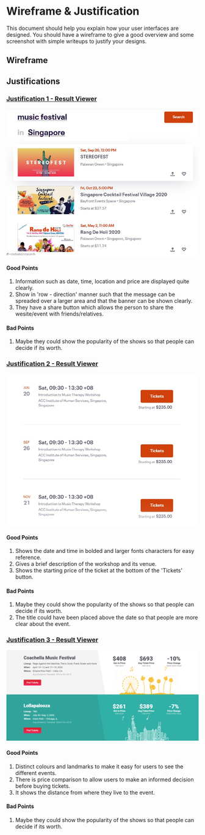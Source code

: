 # Wireframe & Justification

This document should help you explain how your user interfaces are designed. You should have a wireframe to give a good overview and some screenshot with simple writeups to justify your designs.

## Wireframe

<!-- ![Wireframe](assets/FSP_Wireframe_Website_blockframe_Insert_API.jpeg) -->

## Justifications

### [Justification 1 - Result Viewer](https://www.eventbrite.sg/d/singapore--singapore/events--this-weekend/music-festival/?page=1)

![Justification1 - Result Viewer](assets/FSP_Justification_Result_Viewer_1.jpeg)

#### Good Points

1. Information such as date, time, location and price are displayed quite clearly.
2. Show in 'row - direction' manner such that the message can be spreaded over a larger area and that the banner can be shown clearly.  
3. They have a share button which allows the person to share the wesite/event with friends/relatives.

#### Bad Points

1. Maybe they could show the popularity of the shows so that people can decide if its worth.

### [Justification 2 - Result Viewer](https://www.eventbrite.sg/e/introduction-to-music-therapy-workshop-tickets-90923830625?aff=ebdssbdestsearch)

![Justification 2 - Result Viewer](assets/FSP_Justification_Result_Viewer_2.jpeg)

#### Good Points

1. Shows the date and time in bolded and larger fonts characters for easy reference.
2. Gives a brief description of the workshop and its venue.
3. Shows the starting price of the ticket at the bottom of the 'Tickets' button.

#### Bad Points

1. Maybe they could show the popularity of the shows so that people can decide if its worth.
2. The title could have been placed above the date so that people are more clear about the event.

### [Justification 3 - Result Viewer](https://www.vividseats.com/concerts/festivals/)

![Justification 3 - Result Viewer](assets/FSP_Justification_Result_Viewer_3.jpeg)

#### Good Points

1. Distinct colours and landmarks to make it easy for users to see the different events.
2. There is price comparison to allow users to make an informed decision before buying tickets.
3. It shows the distance from where they live to the event.

#### Bad Points

1. Maybe they could show the popularity of the shows so that people can decide if its worth.